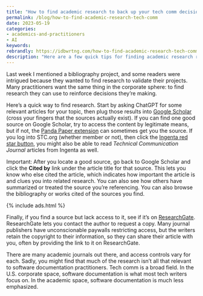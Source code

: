 ```yaml
---
title: "How to find academic research to back up your tech comm decisions"
permalink: /blog/how-to-find-academic-research-tech-comm
date: 2023-05-19
categories:
- academics-and-practitioners
- AI
keywords: 
rebrandly: https://idbwrtng.com/how-to-find-academic-research-tech-comm
description: "Here are a few quick tips for finding academic research related to tech comm."
---
```


Last week I mentioned a bibliography project, and some readers were intrigued because they wanted to find research to validate their projects. Many practitioners want the same thing in the corporate sphere: to find research they can use to reinforce decisions they’re making.

Here’s a quick way to find research. Start by asking ChatGPT for some relevant articles for your topic, then plug those results into [Google Scholar](https://scholar.google.com/) (cross your fingers that the sources actually exist). If you can find one good source on Google Scholar, try to access the content by legitimate means, but if not, the [Panda Paper extension](https://chrome.google.com/webstore/detail/paperpanda-%E2%80%94-get-millions/ggjlkinaanncojaippgbndimlhcdlohf) can sometimes get you the source. If you log into STC.org (whether member or not), then click the [Ingenta red star button](https://www.stc.org/techcomm/ingenta/), you might also be able to read _Technical Communication Journal_ articles from Ingenta as well.

Important: After you locate a good source, go back to Google Scholar and click the **Cited by** link under the article title for that source. This lets you know who else cited the article, which indicates how important the article is and clues you into related research. You can also see how others have summarized or treated the source you’re referencing. You can also browse the bibliography or works cited of the sources you find.

{% include ads.html %}

Finally, if you find a source but lack access to it, see if it’s on [ResearchGate](https://www.researchgate.net/). ResearchGate lets you contact the author to request a copy. Many journal publishers have unconscionable paywalls restricting access, but the writers retain the copyright to their information, so they can share their article with you, often by providing the link to it on ResearchGate. 

There are many academic journals out there, and access controls vary for each. Sadly, you might find that much of the research isn’t all that relevant to software documentation practitioners. Tech comm is a broad field. In the U.S. corporate space, software documentation is what most tech writers focus on. In the academic space, software documentation is much less emphasized.

